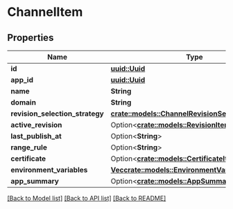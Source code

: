 # ChannelItem

## Properties

Name | Type | Description | Notes
------------ | ------------- | ------------- | -------------
**id** | [**uuid::Uuid**](uuid::Uuid.md) |  | 
**app_id** | [**uuid::Uuid**](uuid::Uuid.md) |  | 
**name** | **String** |  | 
**domain** | **String** |  | 
**revision_selection_strategy** | [**crate::models::ChannelRevisionSelectionStrategy**](ChannelRevisionSelectionStrategy.md) |  | 
**active_revision** | Option<[**crate::models::RevisionItem**](RevisionItem.md)> |  | [optional]
**last_publish_at** | Option<**String**> |  | [optional]
**range_rule** | Option<**String**> |  | [optional]
**certificate** | Option<[**crate::models::CertificateItem**](CertificateItem.md)> |  | [optional]
**environment_variables** | [**Vec<crate::models::EnvironmentVariableItem>**](EnvironmentVariableItem.md) |  | 
**app_summary** | Option<[**crate::models::AppSummaryDto**](AppSummaryDto.md)> |  | [optional]

[[Back to Model list]](../README.md#documentation-for-models) [[Back to API list]](../README.md#documentation-for-api-endpoints) [[Back to README]](../README.md)


